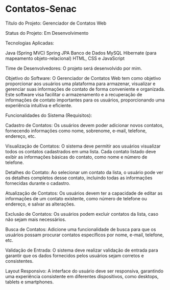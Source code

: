 # Contatos-Senac

Título do Projeto: Gerenciador de Contatos Web

Status do Projeto: Em Desenvolvimento

Tecnologias Aplicadas:

Java (Spring MVC)
Spring JPA
Banco de Dados MySQL
Hibernate (para mapeamento objeto-relacional)
HTML, CSS e JavaScript

Time de Desenvolvedores:
O projeto será desenvolvido por mim.

Objetivo do Software:
O Gerenciador de Contatos Web tem como objetivo proporcionar aos usuários uma plataforma para armazenar, visualizar e gerenciar suas informações de contato de forma conveniente e organizada. Este software visa facilitar o armazenamento e a recuperação de informações de contato importantes para os usuários, proporcionando uma experiência intuitiva e eficiente.

Funcionalidades do Sistema (Requisitos):

Cadastro de Contatos: Os usuários devem poder adicionar novos contatos, fornecendo informações como nome, sobrenome, e-mail, telefone, endereço, etc.

Visualização de Contatos: O sistema deve permitir aos usuários visualizar todos os contatos cadastrados em uma lista. Cada contato listado deve exibir as informações básicas do contato, como nome e número de telefone.

Detalhes do Contato: Ao selecionar um contato da lista, o usuário pode ver os detalhes completos desse contato, incluindo todas as informações fornecidas durante o cadastro.

Atualização de Contatos: Os usuários devem ter a capacidade de editar as informações de um contato existente, como número de telefone ou endereço, e salvar as alterações.

Exclusão de Contatos: Os usuários podem excluir contatos da lista, caso não sejam mais necessários.

Busca de Contatos: Adicione uma funcionalidade de busca para que os usuários possam procurar contatos específicos por nome, e-mail, telefone, etc.

Validação de Entrada: O sistema deve realizar validação de entrada para garantir que os dados fornecidos pelos usuários sejam corretos e consistentes.

Layout Responsivo: A interface do usuário deve ser responsiva, garantindo uma experiência consistente em diferentes dispositivos, como desktops, tablets e smartphones.
